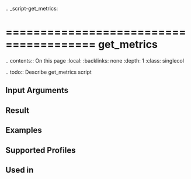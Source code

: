 .. _script-get_metrics:

=======================================
get_metrics
=======================================

.. contents:: On this page
    :local:
    :backlinks: none
    :depth: 1
    :class: singlecol

.. todo::
    Describe get_metrics script

Input Arguments
---------------

Result
------

Examples
--------

Supported Profiles
------------------

Used in
-------
